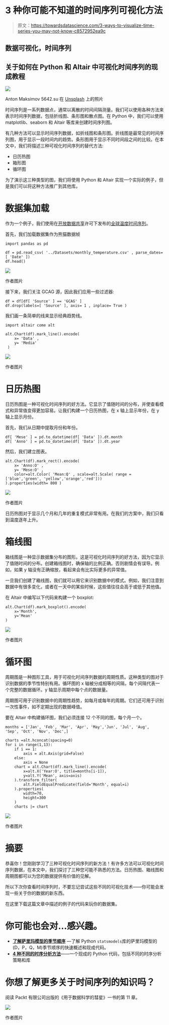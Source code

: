 # 3 种你可能不知道的时间序列可视化方法

> 原文：<https://towardsdatascience.com/3-ways-to-visualize-time-series-you-may-not-know-c8572952ea9c>

## 数据可视化，时间序列

## 关于如何在 Python 和 Altair 中可视化时间序列的现成教程

![](img/0ad39c791db54d6fbc769b35207ef135.png)

Anton Maksimov 5642.su 在 [Unsplash](https://unsplash.com?utm_source=medium&utm_medium=referral) 上的照片

时间序列是一系列数据点，通常以离散的时间间隔测量。我们可以使用各种方法来表示时间序列数据，包括折线图、条形图和散点图。在 Python 中，我们可以使用 matplotlib、seaborn 和 Altair 等库来创建时间序列图。

有几种方法可以显示时间序列数据，如折线图和条形图。折线图是最常见的时间序列图，用于显示一段时间内的趋势。条形图用于显示不同时间段之间的比较。在本文中，我们将描述三种可视化时间序列的替代方法:

*   日历热图
*   箱形图
*   循环图

为了演示这三种类型的图，我们将使用 Python 和 Altair 实现一个实际的例子，但是我们可以将这种方法推广到其他库。

# 数据集加载

作为一个例子，我们使用在[开放数据共享](https://opendatacommons.org/)许可下发布的[全球温度时间序列](https://datahub.io/core/global-temp)。

首先，我们加载数据集作为熊猫数据帧

```
import pandas as pd

df = pd.read_csv( '../Datasets/monthly_temperature.csv' , parse_dates=[ 'Date' ]) 
df.head()
```

![](img/e1407ee7fd18838a397e38a850b9cb1a.png)

作者图片

接下来，我们关注 GCAG 源，因此我们应用一些过滤器:

```
df = df[df[ 'Source' ] == 'GCAG' ] 
df.drop(labels=[ 'Source' ], axis= 1 , inplace= True )
```

我们画一条简单的线来显示经典趋势线。

```
import altair come alt 

alt.Chart(df).mark_line().encode( 
    x= 'Data' , 
    y= 'Media'
 )
```

![](img/782d0ce61a9e49b628a134b575e1e1ca.png)

作者图片

# 日历热图

日历热图是一种可视化时间序列的好方法。它显示了值随时间的分布，并使查看模式和异常值变得更加容易。让我们构建一个日历热图，在 x 轴上显示年份，在 y 轴上显示月份。

首先，我们从日期中提取月份和年份。

```
df[ 'Mese' ] = pd.to_datetime(df[ 'Data' ]).dt.month 
df[ 'Anno' ] = pd.to_datetime(df[ 'Data' ]).dt.year
```

然后，我们建立图表。

```
alt.Chart(df).mark_rect().encode( 
    x= 'Anno:O' , 
    y= 'Mese:O' , 
    color=alt.Color( 'Mean:Q' , scale=alt.Scale( range =['blue','green', 'yellow','orange','red'])) 
).properties(width= 800 )
```

![](img/fc44801293b47f876a9a91bed5d104c6.png)

作者图片

日历热图对于显示几个月和几年的重复模式非常有用。在我们的方案中，我们只看到温度逐年上升。

# 箱线图

箱线图是一种显示数据集分布的图形。这是可视化时间序列的好方法，因为它显示了值随时间的分布。创建箱线图时，确保轴的比例正确。否则剧情会有误导。例如，如果 y 轴没有正确缩放，看起来会有比实际更多的异常值。

一旦我们创建了箱线图，我们就可以用它来识别数据中的模式。例如，我们注意到数据中有很多变化，或者在一天中的某些时候，这些值往往会高于或低于其他值。

在 Altair 中编写以下代码来构建一个 boxplot:

```
alt.Chart(df).mark_boxplot().encode(
    x='Month',
    y='Mean'
)
```

![](img/39f1e85e3d0e1fb8b692a68a17268296.png)

作者图片

# 循环图

周期图是一种图形工具，用于可视化时间序列数据的周期性质。这种类型的图对于识别数据的季节性特别有用。循环图的 x 轴被分成相等的间隔，每个间隔代表一个完整的数据循环。y 轴显示周期中每个点的数据量。

周期图可用于识别数据中的周期性趋势，如每月或每年的周期。它们还可用于识别一次性事件，如不定期出现的数据峰值。

要在 Altair 中构建循环图，我们必须连接 12 个不同的图，每个月一个。

```
months = ['Jan', 'Feb', 'Mar', 'Apr', 'May','Jun', 'Jul', 'Aug', 'Sep', 'Oct', 'Nov', 'Dec',]

charts =alt.hconcat(spacing=0)
for i in range(1,13):
    if i == 1:
        axis = alt.Axis(grid=False)
    else:
        axis = None
    chart = alt.Chart(df).mark_line().encode(
        x=alt.X('Year:O', title=months[i-1]),
        y=alt.Y('Mean', axis=axis)
    ).transform_filter(
        alt.FieldEqualPredicate(field='Month', equal=i)
    ).properties(
        width=70,
        height=300
    )
    charts |= chart
```

![](img/af7a560e303828af499333a369a24620.png)

作者图片

# 摘要

恭喜你！您刚刚学习了三种可视化时间序列的新方法！有许多方法可以可视化时间序列数据，在本文中，我们探讨了三种您可能不熟悉的方法。日历热图、箱线图和周期图都可以为您的数据提供有价值的见解。

所以下次你查看时间序列时，不要忘记尝试这些不同的可视化技术——你可能会发现一些关于你的数据的新东西。

在这里下载这篇文章中描述的例子的代码来玩你的数据集。

# 你可能也会对…感兴趣。

*   [**了解萨里玛模型的季节顺序**](/understanding-the-seasonal-order-of-the-sarima-model-ebef613e40fa) —了解 Python `statsmodels`库的萨里玛模型的(D，P，Q，M)季节顺序的快速概述和现成代码。
*   [**4 种不同的时序分析方法**](/4-different-approaches-for-time-series-analysis-7e2364fadcb9)——一个现成的 Python 代码，包括不同的时序分析策略和库

# 你想了解更多关于时间序列的知识吗？

阅读 Packt 有限公司出版的《用于数据科学的彗星》一书的第 11 章。

![](img/cfea5700531ea5ada9128fb688a6cce5.png)

作者图片
